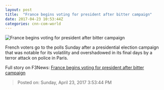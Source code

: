```yaml
---
layout: post
title:  "France begins voting for president after bitter campaign"
date: 2017-04-23 10:53:44Z
categories: cnn-com-world
---
```


![France begins voting for president after bitter campaign](http://i2.cdn.cnn.com/cnnnext/dam/assets/170419163343-02-french-presidential-election-run-up-super-tease.jpg)

French voters go to the polls Sunday after a presidential election campaign that was notable for its volatility and overshadowed in its final days by a terror attack on police in Paris.


Full story on F3News: [France begins voting for president after bitter campaign](http://www.f3nws.com/n/HHkfXH)

> Posted on: Sunday, April 23, 2017 3:53:44 PM
